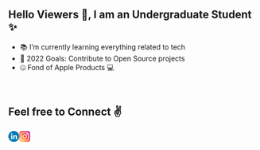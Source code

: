 

<!--
**iMuhammadwaseem/iMuhammadwaseem** is a ✨ _special_ ✨ repository because its `README.md` (this file) appears on your GitHub profile.

Here are some ideas to get you started:

- 🔭 I’m currently working on ...
- 🌱 I’m currently learning ...
- 👯 I’m looking to collaborate on ...
- 🤔 I’m looking for help with ...
- 💬 Ask me about ...
- 📫 How to reach me: ...
- 😄 Pronouns: ...
- ⚡ Fun fact: ...
-->


##   Hello Viewers :raised_hands:, I am an Undergraduate Student ✨

- 📚 I’m currently learning everything related to tech
- 🥅 2022 Goals: Contribute to Open Source projects
- 🤐 Fond of Apple Products 💻 

<br />


## Feel free to Connect ✌

[<img align="left" alt="iMuhammadWaseem | Linkedin" width="22px" src="/linkedin.png?raw=true" />][linkedin]
[<img align="left" alt="imuhammadwaseem17 | Instagram" width="22px" src="/instagram.png" />][instagram]


[instagram]: https://instagram.com/imuhammadwaseem17
[linkedin]: https://linkedin.com/in/imuhammadwaseem
